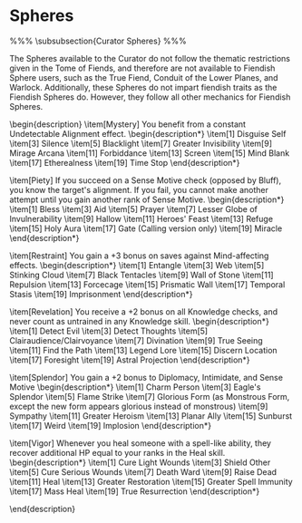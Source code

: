 # Spheres

%%%
\subsubsection{Curator Spheres}
%%%

The Spheres available to the Curator do not follow the thematic restrictions given in the Tome of Fiends, and therefore are not available to Fiendish Sphere users, such as the True Fiend, Conduit of the Lower Planes, and Warlock. Additionally, these Spheres do not impart fiendish traits as the Fiendish Spheres do. However, they follow all other mechanics for Fiendish Spheres.

\begin{description}
\item[Mystery] You benefit from a constant Undetectable Alignment effect.
\begin{description*}
\item[1] Disguise Self
\item[3] Silence
\item[5] Blacklight
\item[7] Greater Invisibility
\item[9] Mirage Arcana
\item[11] Forbiddance
\item[13] Screen
\item[15] Mind Blank
\item[17] Etherealness
\item[19] Time Stop
\end{description*}

\item[Piety] If you succeed on a Sense Motive check (opposed by Bluff), you know the target's alignment. If you fail, you cannot make another attempt until you gain another rank of Sense Motive.
\begin{description*}
\item[1] Bless
\item[3] Aid
\item[5] Prayer
\item[7] Lesser Globe of Invulnerability
\item[9] Hallow
\item[11] Heroes' Feast
\item[13] Refuge
\item[15] Holy Aura
\item[17] Gate (Calling version only)
\item[19] Miracle
\end{description*}

\item[Restraint] You gain a +3 bonus on saves against Mind-affecting effects.
\begin{description*}
\item[1] Entangle
\item[3] Web
\item[5] Stinking Cloud
\item[7] Black Tentacles
\item[9] Wall of Stone
\item[11] Repulsion
\item[13] Forcecage
\item[15] Prismatic Wall
\item[17] Temporal Stasis
\item[19] Imprisonment
\end{description*}

\item[Revelation] You receive a +2 bonus on all Knowledge checks, and never count as untrained in any Knowledge skill.
\begin{description*}
\item[1] Detect Evil
\item[3] Detect Thoughts
\item[5] Clairaudience/Clairvoyance
\item[7] Divination
\item[9] True Seeing
\item[11] Find the Path
\item[13] Legend Lore
\item[15] Discern Location
\item[17] Foresight
\item[19] Astral Projection
\end{description*}

\item[Splendor] You gain a +2 bonus to Diplomacy, Intimidate, and Sense Motive
\begin{description*}
\item[1] Charm Person
\item[3] Eagle's Splendor
\item[5] Flame Strike
\item[7] Glorious Form (as Monstrous Form, except the new form appears glorious instead of monstrous)
\item[9] Sympathy
\item[11] Greater Heroism
\item[13] Planar Ally
\item[15] Sunburst
\item[17] Weird
\item[19] Implosion
\end{description*}

\item[Vigor] Whenever you heal someone with a spell-like ability, they recover additional HP equal to your ranks in the Heal skill.
\begin{description*}
\item[1] Cure Light Wounds
\item[3] Shield Other
\item[5] Cure Serious Wounds
\item[7] Death Ward
\item[9] Raise Dead
\item[11] Heal
\item[13] Greater Restoration
\item[15] Greater Spell Immunity
\item[17] Mass Heal
\item[19] True Resurrection
\end{description*}

\end{description}
